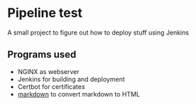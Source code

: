 # Pipeline test
A small project to figure out how to deploy stuff using Jenkins
## Programs used
- NGINX as webserver
- Jenkins for building and deployment
- Certbot for certificates
- [markdown](https://manpages.ubuntu.com/manpages/trusty/man1/markdown.1.html) to convert markdown to HTML
